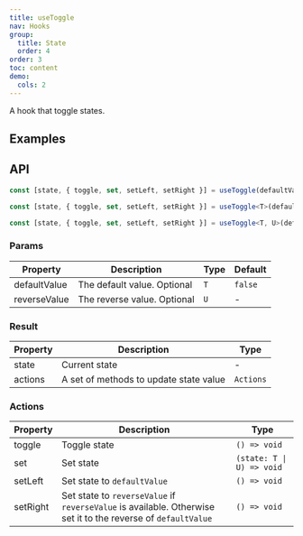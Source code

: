 ```yaml
---
title: useToggle
nav: Hooks
group:
  title: State
  order: 4
order: 3
toc: content
demo:
  cols: 2
---
```


A hook that toggle states.

## Examples

<!-- prettier-ignore -->
<code src="./demo/demo1.tsx"></code>
<code src="./demo/demo2.tsx"></code>

## API

```typescript
const [state, { toggle, set, setLeft, setRight }] = useToggle(defaultValue?: boolean);

const [state, { toggle, set, setLeft, setRight }] = useToggle<T>(defaultValue: T);

const [state, { toggle, set, setLeft, setRight }] = useToggle<T, U>(defaultValue: T, reverseValue: U)
```

### Params

| Property     | Description                 | Type | Default |
| ------------ | --------------------------- | ---- | ------- |
| defaultValue | The default value. Optional | `T`  | `false` |
| reverseValue | The reverse value. Optional | `U`  | -       |

### Result

| Property | Description                            | Type      |
| -------- | -------------------------------------- | --------- |
| state    | Current state                          | -         |
| actions  | A set of methods to update state value | `Actions` |

### Actions

| Property | Description | Type |
| --- | --- | --- |
| toggle | Toggle state | `() => void` |
| set | Set state | `(state: T \| U) => void` |
| setLeft | Set state to `defaultValue` | `() => void` |
| setRight | Set state to `reverseValue` if `reverseValue` is available. Otherwise set it to the reverse of `defaultValue` | `() => void` |
